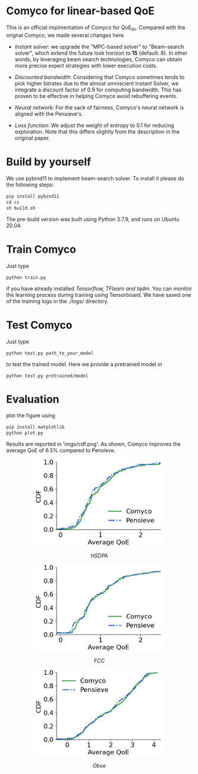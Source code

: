 # Comyco for linear-based QoE

This is an official implmentation of Comyco for QoE$_{lin}$. Compared with the orignal Comyco, we made several changes here.

- *Instant solver*: we upgrade the "MPC-based solver" to "Beam-search solver", which extend the future look horizon to **15** (default: 8). In other words, by leveraging beam search technologies, Comyco can obtain more precise expert strategies with lower execution costs.

- *Discounted bandwidth*: Considering that Comyco sometimes tends to pick higher bitrates due to the almost omniscient Instant Solver, we integrate a discount factor of 0.9 for computing bandwidth. This has proven to be effective in helping Comyco avoid rebuffering events.

- *Neural network*: For the sack of fairness, Comyco's neural network is aligned with the Pensieve's.

- *Loss function*: We adjust the weight of entropy to 0.1 for reducing exploration. Note that this differs slightly from the description in the original paper.

# Build by yourself

We use pybind11 to implement beam-search solver. To install it please do the following steps:

```
pip install pybind11
cd cc
sh build.sh
```

The pre-build version was built using Python 3.7.9, and runs on Ubuntu 20.04.

# Train Comyco

Just type 

```
python train.py
```

if you have already installed *Tensorflow, TFlearn and tqdm*.
You can monitor the learning process during training using Tensorboard. We have saved one of the training logs in the *./logs/* directory.

# Test Comyco

Just type

```
python test.py path_to_your_model
```

to test the trained model. Here we provide a pretrained model in 

```
python test.py pretrained/model
```

# Evaluation

plot the figure using

```
pip install matplotlib
python plot.py
```

Results are reported in 'imgs/cdf.png'. As shown, Comyco improves the average QoE of 6.5\% compared to Pensieve.


<p align="center">
    <img src="imgs/norway.png" alt="HSDPA" width="70%">
</p>
<p align="center">
    <em>HSDPA</em>
</p>
<p align="center">
    <img src="imgs/fcc.png" alt="FCC" width="70%">
</p>

<p align="center">
    <em>FCC</em>
</p>
<p align="center">
    <img src="imgs/oboe.png"  alt="Oboe" width="70%">
</p>

<p align="center">
    <em>Oboe</em>
</p>